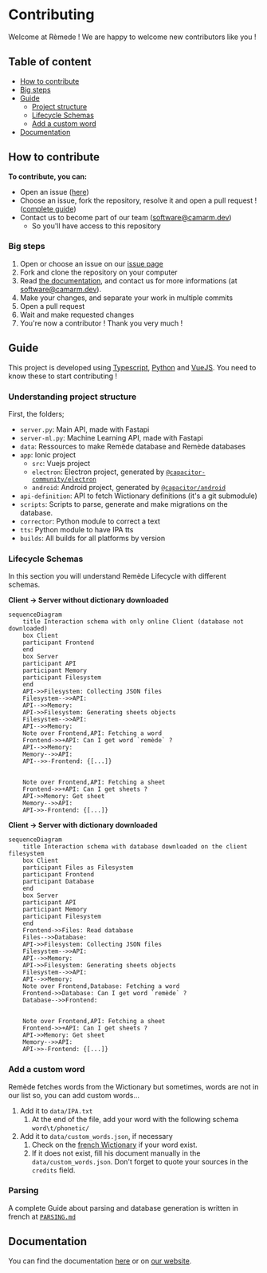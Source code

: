 # Contributing
Welcome at Rèmede ! We are happy to welcome new contributors like you !

## Table of content
- [How to contribute](#how-to-contribute)
- [Big steps](#big-steps)
- [Guide](#guide)
  - [Project structure](#understanding-project-structure)
  - [Lifecycle Schemas](#lifecycle-schemas)
  - [Add a custom word](#add-a-custom-word)
- [Documentation](#documentation)

## How to contribute
**To contribute, you can:**
- Open an issue ([here](https://github.com/camarm-dev/remede/issues))
- Choose an issue, fork the repository, resolve it and open a pull request ! ([complete guide](#guide))
- Contact us to become part of our team (software@camarm.dev)
  - So you'll have access to this repository

### Big steps
1. Open or choose an issue on our [issue page](https://github.com/camarm-dev/remede/issues)
2. Fork and clone the repository on your computer
3. Read [the documentation](https://remede.camarm.fr/EN), and contact us for more informations (at software@camarm.dev).
4. Make your changes, and separate your work in multiple commits
5. Open a pull request
6. Wait and make requested changes
7. You're now a contributor ! Thank you very much !

## Guide

This project is developed using [Typescript](https://www.typescriptlang.org/), [Python](https://python.org) and [VueJS](https://vuejs.org/). You need to know these to start contributing !

### Understanding project structure

First, the folders;
- `server.py`: Main API, made with Fastapi
- `server-ml.py`: Machine Learning API, made with Fastapi
- `data`: Ressources to make Remède database and Remède databases
- `app`: Ionic project
  - `src`: Vuejs project
  - `electron`: Electron project, generated by [`@capacitor-community/electron`](https://github.com/capacitor-community/electron)
  - `android`: Android project, generated by [`@capacitor/android`](https://capacitorjs.com/docs/android)
- `api-definition`: API to fetch Wictionary definitions (it's a git submodule)
- `scripts`: Scripts to parse, generate and make migrations on the database.
- `corrector`: Python module to correct a text
- `tts`: Python module to have IPA tts
- `builds`: All builds for all platforms by version

### Lifecycle Schemas

In this section you will understand Remède Lifecycle with different schemas. 

**Client -> Server without dictionary downloaded**

```mermaid
sequenceDiagram
    title Interaction schema with only online Client (database not downloaded)
    box Client
    participant Frontend
    end
    box Server
    participant API
    participant Memory
    participant Filesystem
    end
    API->>Filesystem: Collecting JSON files
    Filesystem-->>API: 
    API-->>Memory: 
    API->>Filesystem: Generating sheets objects
    Filesystem-->>API: 
    API-->>Memory: 
    Note over Frontend,API: Fetching a word
    Frontend->>+API: Can I get word `remède` ?
    API-->>Memory: 
    Memory-->>API: 
    API-->>-Frontend: {[...]}


    Note over Frontend,API: Fetching a sheet
    Frontend->>+API: Can I get sheets ?
    API->>Memory: Get sheet
    Memory-->>API: 
    API->>-Frontend: {[...]}

```

**Client -> Server with dictionary downloaded**

```mermaid
sequenceDiagram
    title Interaction schema with database downloaded on the client filesystem
    box Client
    participant Files as Filesystem
    participant Frontend
    participant Database
    end
    box Server
    participant API
    participant Memory
    participant Filesystem
    end
    Frontend->>Files: Read database
    Files-->>Database: 
    API->>Filesystem: Collecting JSON files
    Filesystem-->>API: 
    API-->>Memory: 
    API->>Filesystem: Generating sheets objects
    Filesystem-->>API: 
    API-->>Memory: 
    Note over Frontend,Database: Fetching a word
    Frontend->>Database: Can I get word `remède` ?
    Database-->>Frontend: 


    Note over Frontend,API: Fetching a sheet
    Frontend->>+API: Can I get sheets ?
    API->>Memory: Get sheet
    Memory-->>API: 
    API->>-Frontend: {[...]}

```

### Add a custom word

Remède fetches words from the Wictionary but sometimes, words are not in our list so, you can add custom words...

1. Add it to `data/IPA.txt`
   1.  At the end of the file, add your word with the following schema `word\t/phonetic/`
2. Add it to `data/custom_words.json`, if necessary
   1. Check on the [french Wictionary](https://fr.wiktionary.org) if your word exist.
   2. If it does not exist, fill his document manually in the `data/custom_words.json`. Don't forget to quote your sources in the `credits` field.

### Parsing

A complete Guide about parsing and database generation is written in french at [`PARSING.md`](https://github.com/camarm-dev/remede/blob/main/PARSING.md)

## Documentation
You can find the documentation [here](/docs/EN.md) or on [our website](https://remede.camarm.fr/EN).

